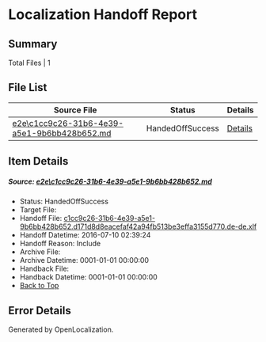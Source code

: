 # <a name='report-top'></a> Localization Handoff Report

## Summary
 Total Files | 1

## File List
 Source File | Status | Details 
 ----------- | ------ | ------- 
 [e2e\c1cc9c26-31b6-4e39-a5e1-9b6bb428b652.md](https://github.com/OpenLocalizationTestOrg/oltest/blob/acebd1db020f322a1c737350b351f482426269bd/e2e/c1cc9c26-31b6-4e39-a5e1-9b6bb428b652.md) | HandedOffSuccess | [Details](#6d1f5099e7d7c0af91e5403d6bf5e9ce34d0d8372)

## Item Details
##### <a name='6d1f5099e7d7c0af91e5403d6bf5e9ce34d0d8372'></a> Source: [e2e\c1cc9c26-31b6-4e39-a5e1-9b6bb428b652.md](https://github.com/OpenLocalizationTestOrg/oltest/blob/acebd1db020f322a1c737350b351f482426269bd/e2e/c1cc9c26-31b6-4e39-a5e1-9b6bb428b652.md)
* Status: HandedOffSuccess
* Target File: 
* Handoff File: [c1cc9c26-31b6-4e39-a5e1-9b6bb428b652.d171d8d8eacefaf42a94fb513be3effa3155d770.de-de.xlf](https://github.com/OpenLocalizationTestOrg/olhandoff-e2e/blob/c9d925a8cb665a5e1aecdb9b3c84124982fd6b19/ol-handoff/OpenLocalizationTestOrg/oltest-dede-fly/ci/ht/c1cc9c26-31b6-4e39-a5e1-9b6bb428b652.d171d8d8eacefaf42a94fb513be3effa3155d770.de-de.xlf)
* Handoff Datetime: 2016-07-10 02:39:24
* Handoff Reason: Include
* Archive File: 
* Archive Datetime: 0001-01-01 00:00:00
* Handback File: 
* Handback Datetime: 0001-01-01 00:00:00
* [Back to Top](#report-top)


## Error Details

Generated by OpenLocalization.
